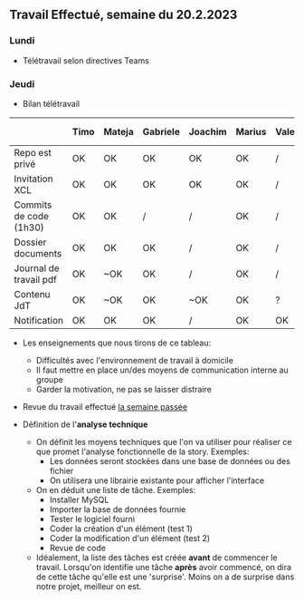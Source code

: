 ## Travail Effectué, semaine du 20.2.2023

### Lundi

- Télétravail selon directives Teams

### Jeudi

- Bilan télétravail

|                        | Timo | Mateja | Gabriele | Joachim | Marius | Valentin | Philippe | Alessio | Lucas L | Tiago | Alexy | Lucas S | Thomas |
| ---------------------- | ---- | ------ | -------- | ------- | ------ | -------- | -------- | ------- | ------- | ----- | ----- | ------- | ------ |
| Repo est privé         | OK   | OK     | OK       | OK      | OK     | /        | OK       | OK      | OK      | OK    | OK    | /       | OK     |
| Invitation XCL         | OK   | OK     | OK       | OK      | OK     | /        | OK       | OK      | OK      | OK    | OK    | OK      | OK     |
| Commits de code (1h30) | OK   | OK     | /        | /       | OK     | /        | /        | OK      | /       | OK    | OK    | OK      | OK     |
| Dossier documents      | OK   | OK     | OK       | /       | OK     | /        | /        | OK      | /       | ~OK   | OK    | /       | /      |
| Journal de travail pdf | OK   | ~OK    | OK       | /       | OK     | /        | /        | OK      | /       | OK    | OK    | /       | /      |
| Contenu JdT            | OK   | ~OK    | OK       | ~OK     | OK     | ?        | /        | OK      | OK      | ~OK   | OK    | OK      | /      |
| Notification           | OK   | OK     | OK       | /       | OK     | OK       | /        | OK      | /       | OK    | OK    | Retard  | /      |

- Les enseignements que nous tirons de ce tableau:
  - Difficultés avec l'environnement de travail à domicile
  - Il faut mettre en place un/des moyens de communication interne au groupe
  - Garder la motivation, ne pas se laisser distraire
- Revue du travail effectué [la semaine passée](Semaine4.md)
- Définition de l'**analyse technique**

  - On définit les moyens techniques que l'on va utiliser pour réaliser ce que promet l'analyse fonctionnelle de la story. Exemples:
    - Les données seront stockées dans une base de données ou des fichier
    - On utilisera une librairie existante pour afficher l'interface
  - On en déduit une liste de tâche. Exemples:
    - Installer MySQL
    - Importer la base de données fournie
    - Tester le logiciel fourni
    - Coder la création d'un élément (test 1)
    - Coder la modification d'un élément (test 2)
    - Revue de code
  - Idéalement, la liste des tâches est créée **avant** de commencer le travail. Lorsqu'on identifie une tâche **après** avoir commencé, on dira de cette tâche qu'elle est une 'surprise'. Moins on a de surprise dans notre projet, meilleur on est.



